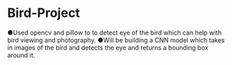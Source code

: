 # Bird-Project
●Used opencv and pillow to to detect eye of the bird which can help with bird viewing and photography. ●Will be building a CNN model which takes in images of the bird and detects the eye and returns a bounding box around it.
